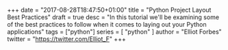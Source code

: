 +++
date = "2017-08-28T18:47:50+01:00"
title = "Python Project Layout Best Practices"
draft = true
desc = "In this tutorial we'll be examining some of the best practices to follow when it comes to laying out your Python applications"
tags = ["python"]
series = [ "python" ]
author = "Elliot Forbes"
twitter = "https://twitter.com/Elliot_F"
+++


